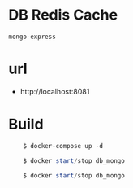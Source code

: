# DB Redis Cache
    mongo-express

# url
 - http://localhost:8081

# Build   
``` powershell  
    $ docker-compose up -d

    $ docker start/stop db_mongo
    
    $ docker start/stop db_mongo
```    